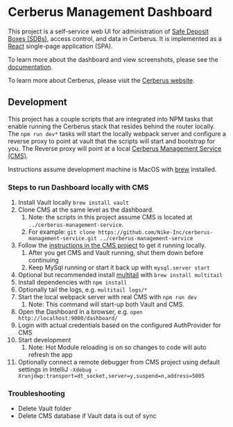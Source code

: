 # Cerberus Management Dashboard

This project is a self-service web UI for administration of [Safe Deposit Boxes (SDBs)](http://engineering.nike.com/cerberus/docs/architecture/vault#safe-deposit-box-sdb),
access control, and data in Cerberus. It is implemented as a [React](https://facebook.github.io/react/) single-page application (SPA).

To learn more about the dashboard and view screenshots, please see the [documentation](http://engineering.nike.com/cerberus/docs/user-guide/dashboard).

To learn more about Cerberus, please visit the [Cerberus website](http://engineering.nike.com/cerberus/).

## Development

This project has a couple scripts that are integrated into NPM tasks that enable running the Cerberus stack that resides behind the router locally.
The `npm run dev*` tasks will start the locally webpack server and configure a reverse proxy to point at vault that the scripts will start and bootstrap for you.
The Reverse proxy will point at a local [Cerberus Management Service (CMS)](https://github.com/Nike-Inc/cerberus-management-service).

Instructions assume development machine is MacOS with [brew](http://brew.sh/) installed.

### Steps to run Dashboard locally with CMS

1. Install Vault locally `brew install vault`
1. Clone CMS at the same level as the dashboard.
   1. Note: the scripts in this project assume CMS is located at `../cerberus-management-service`.
   1. For example: `git clone https://github.com/Nike-Inc/cerberus-management-service.git ../cerberus-management-service`
1. Follow the [instructions in the CMS project](https://github.com/Nike-Inc/cerberus-management-service) to get it running locally.
   1. After you get CMS and Vault running, shut them down before continuing
   1. Keep MySql running or start it back up with `mysql.server start`
1. Optional but recommended install [multitail](https://www.vanheusden.com/multitail/) with `brew install multitail`
1. Install dependencies with `npm install`
1. Optionally tail the logs, e.g. `multitail logs/*`
1. Start the local webpack server with real CMS with `npm run dev`
   1. Note: This command will start-up both Vault and CMS.
1. Open the Dashboard in a browser, e.g. `open http://localhost:9000/dashboard/`
1. Login with actual credentials based on the configured AuthProvider for CMS 
1. Start development
   1. Note: Hot Module reloading is on so changes to code will auto refresh the app
1. Optionally connect a remote debugger from CMS project using default settings in IntelliJ `-Xdebug -Xrunjdwp:transport=dt_socket,server=y,suspend=n,address=5005`


### Troubleshooting

* Delete Vault folder
* Delete CMS database if Vault data is out of sync